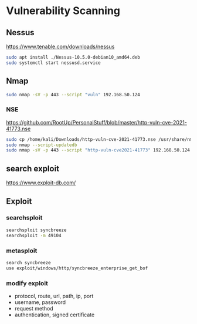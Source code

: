 
# Vulnerability Scanning

## Nessus

<https://www.tenable.com/downloads/nessus>

```bash
sudo apt install ./Nessus-10.5.0-debian10_amd64.deb
sudo systemctl start nessusd.service
```

## Nmap

```bash
sudo nmap -sV -p 443 --script "vuln" 192.168.50.124
```

### NSE

<https://github.com/RootUp/PersonalStuff/blob/master/http-vuln-cve-2021-41773.nse>

```bash
sudo cp /home/kali/Downloads/http-vuln-cve-2021-41773.nse /usr/share/nmap/scripts/http-vuln-cve2021-41773.nse
sudo nmap --script-updatedb
sudo nmap -sV -p 443 --script "http-vuln-cve2021-41773" 192.168.50.124
```

## search exploit

<https://www.exploit-db.com/>

## Exploit

### searchsploit

```bash
searchsploit syncbreeze
searchsploit -m 49104
```

### metasploit

```bash
search syncbreeze
use exploit/windows/http/syncbreeze_enterprise_get_bof
```

### modify exploit

- protocol, route, url, path, ip, port
- username, password
- request method
- authentication, signed certificate
